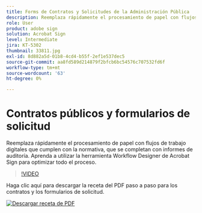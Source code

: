 ```yaml
---
title: Forms de Contratos y Solicitudes de la Administración Pública
description: Reemplaza rápidamente el procesamiento de papel con flujos de trabajo digitales que cumplen con la normativa, y completa con informes de auditoría
role: User
product: adobe sign
solution: Acrobat Sign
level: Intermediate
jira: KT-5302
thumbnail: 33811.jpg
exl-id: 8d882a5d-01b8-4cd4-b55f-2ef1e537dec5
source-git-commit: aa8fd589d214879f2bfcb6bc54576c707532fd6f
workflow-type: tm+mt
source-wordcount: '63'
ht-degree: 0%

---
```


# Contratos públicos y formularios de solicitud

Reemplaza rápidamente el procesamiento de papel con flujos de trabajo digitales que cumplen con la normativa, que se completan con informes de auditoría. Aprenda a utilizar la herramienta Workflow Designer de Acrobat Sign para optimizar todo el proceso.

>[!VIDEO](https://video.tv.adobe.com/v/33811?quality=12&learn=on&hidetitle=true)

Haga clic aquí para descargar la receta del PDF paso a paso para los contratos y los formularios de solicitud.

[![Descargar receta de PDF](../assets/acrobat_PDF_96.png)](../assets/UseCaseRecipe-EN-UsingWorkflowDesigner.pdf)
